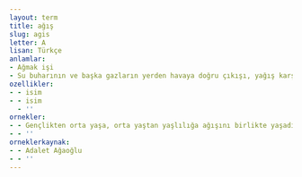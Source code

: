 ```yaml
---
layout: term
title: ağış
slug: agis
letter: A
lisan: Türkçe
anlamlar:
- Ağmak işi
- Su buharının ve başka gazların yerden havaya doğru çıkışı, yağış karşıtı
ozellikler:
- - isim
- - isim
  - ''
ornekler:
- - Gençlikten orta yaşa, orta yaştan yaşlılığa ağışını birlikte yaşadığım bu ev...
- - ''
orneklerkaynak:
- - Adalet Ağaoğlu
- - ''
---
```

